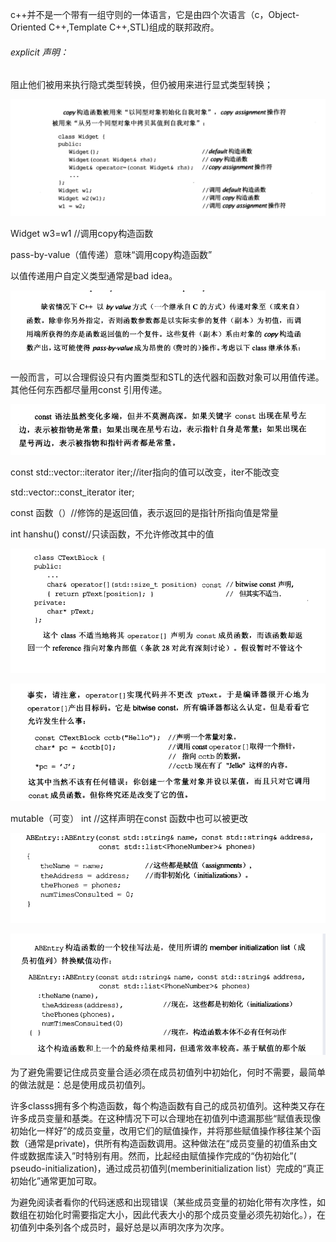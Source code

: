 c++并不是一个带有一组守则的一体语言，它是由四个次语言（c，Object-Oriented C++,Template C++,STL)组成的联邦政府。

###### explicit 声明：

阻止他们被用来执行隐式类型转换，但仍被用来进行显式类型转换；



![image-20210729102318565](image\image-20210729102318565.png)

Widget w3=w1                                 //调用copy构造函数

pass-by-value（值传递）意味“调用copy构造函数”

以值传递用户自定义类型通常是bad idea。

![image-20210729103103409](image\image-20210729103103409.png)

一般而言，可以合理假设只有内置类型和STL的迭代器和函数对象可以用值传递。其他任何东西都尽量用const 引用传递。

![image-20210729114907499](image\image-20210729114907499.png)

 const std::vector<int>::iterator iter;//iter指向的值可以改变，iter不能改变

std::vector<int>::const_iterator iter;

const 函数（）//修饰的是返回值，表示返回的是指针所指向值是常量

int hanshu() const//只读函数，不允许修改其中的值

 

![image-20210729174216393](image\image-20210729174216393.png)

![image-20210729173724522](image\image-20210729173724522.png)

mutable（可变） int   //这样声明在const 函数中也可以被更改



![image-20210730093755219](image\image-20210730093755219.png)

![image-20210730093729535](image\image-20210730093729535.png)

为了避免需要记住成员变量合适必须在成员初值列中初始化，何时不需要，最简单的做法就是：总是使用成员初值列。



​		许多classs拥有多个构造函数，每个构造函数有自己的成员初值列。这种类又存在许多成员变量和基类。在这种情况下可以合理地在初值列中遗漏那些“赋值表现像初始化一样好”的成员变量，改用它们的赋值操作，并将那些赋值操作移往某个函数（通常是private)，供所有构造函数调用。这种做法在“成员变量的初值系由文件或数据库读入”时特别有用。然而，比起经由赋值操作完成的“伪初始化”( pseudo-initialization)，通过成员初值列(memberinitialization list）完成的“真正初始化”通常更加可取。

为避免阅读者看你的代码迷惑和出现错误（某些成员变量的初始化带有次序性，如数组在初始化时需要指定大小，因此代表大小的那个成员变量必须先初始化。），在初值列中条列各个成员时，最好总是以声明次序为次序。








